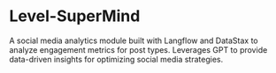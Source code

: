 # Level-SuperMind
A social media analytics module built with Langflow and DataStax to analyze engagement metrics for post types. Leverages GPT to provide data-driven insights for optimizing social media strategies.

